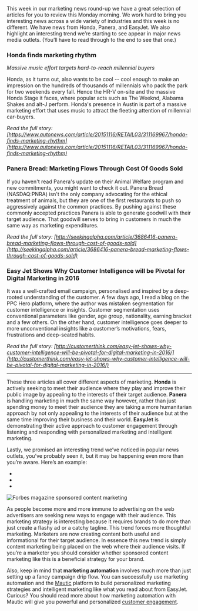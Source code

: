 This week in our marketing news round-up we have a great selection of articles for you to review this Monday morning. We work hard to bring you interesting news across a wide variety of industries and this week is no different. We have news from Honda, Panera, and EasyJet. We also highlight an interesting trend we’re starting to see appear in major news media outlets. (You’ll have to read through to the end to see that one.)

### Honda finds marketing rhythm

*Massive music effort targets hard-to-reach millennial buyers*

Honda, as it turns out, also wants to be cool -- cool enough to make an impression on the hundreds of thousands of millennials who pack the park for two weekends every fall. Hence the HR-V on-site and the massive Honda Stage it faces, where popular acts such as The Weeknd, Alabama Shakes and alt-J perform. Honda's presence in Austin is part of a massive marketing effort that uses music to attract the fleeting attention of millennial car-buyers.

*Read the full story: [https://www.autonews.com/article/20151116/RETAIL03/311169967/honda-finds-marketing-rhythm](https://www.autonews.com/article/20151116/RETAIL03/311169967/honda-finds-marketing-rhythm)*

### Panera Bread: Marketing Flows Through Cost Of Goods Sold

If you haven't read Panera's update on their Animal Welfare program and new commitments, you might want to check it out. Panera Bread (NASDAQ:PNRA) isn't the only company advocating for the ethical treatment of animals, but they are one of the first restaurants to push so aggressively against the common practices. By pushing against these commonly accepted practices Panera is able to generate goodwill with their target audience. That goodwill serves to bring in customers in much the same way as marketing expenditures.

*Read the full story: [http://seekingalpha.com/article/3686416-panera-bread-marketing-flows-through-cost-of-goods-sold](http://seekingalpha.com/article/3686416-panera-bread-marketing-flows-through-cost-of-goods-sold)*

### Easy Jet Shows Why Customer Intelligence will be Pivotal for Digital Marketing in 2016

It was a well-crafted email campaign, personalised and inspired by a deep-rooted understanding of the customer. A few days ago, I read a blog on the PPC Hero platform, where the author was mistaken segmentation for customer intelligence or insights. Customer segmentation uses conventional parameters like gender, age group, nationality, earning bracket and a few others. On the other hand, customer intelligence goes deeper to more unconventional insights like a customer’s motivations, fears, frustrations and deep-seated habits.

*Read the full story: [http://customerthink.com/easy-jet-shows-why-customer-intelligence-will-be-pivotal-for-digital-marketing-in-2016/](http://customerthink.com/easy-jet-shows-why-customer-intelligence-will-be-pivotal-for-digital-marketing-in-2016/)*

------

These three articles all cover different aspects of marketing. **Honda** is actively seeking to meet their audience where they play and improve their public image by appealing to the interests of their target audience. **Panera** is handling marketing in much the same way however, rather than just spending money to meet their audience they are taking a more humanitarian approach by not only appealing to the interests of their audience but at the same time improving their business and their world. **EasyJet** is demonstrating their active approach to customer engagement through listening and responding with personalized marketing and intelligent marketing.

Lastly, we promised an interesting trend we’ve noticed in popular news outlets, you’ve probably seen it, but it may be happening even more than you’re aware. Here’s an example:



- 
- 
- 


![Forbes magazine sponsored content marketing](https://www.mautic.org/wp-content/uploads/2015/11/sponsored_content_marketing-1024x739.png)


As people become more and more immune to advertising on the web advertisers are seeking new ways to engage with their audience. This marketing strategy is interesting because it requires brands to do more than just create a flashy ad or a catchy tagline. This trend forces more thoughtful marketing. Marketers are now creating content both useful and informational for their target audience. In essence this new trend is simply content marketing being placed on the web where their audience visits. If you’re a marketer you should consider whether sponsored content marketing like this is a beneficial strategy for your brand.

Also, keep in mind that **marketing automation** involves much more than just setting up a fancy campaign drip flow. You can successfully use marketing automation and the [Mautic](https://www.mautic.org) platform to build personalized marketing strategies and intelligent marketing like what you read about from EasyJet. Curious? You should read more about how marketing automation with Mautic will give you powerful and personalized [customer engagement](https://www.mautic.org/blog/the-power-of-personal-emails/).